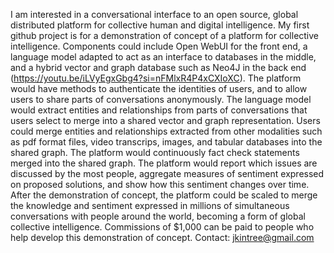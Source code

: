 I am interested in a conversational interface to an open source, global distributed platform for collective human and digital intelligence. 
My first github project is for a demonstration of concept of a platform for collective intelligence.
Components could include Open WebUI for the front end, a language model adapted to act as an interface to databases in the middle, and a hybrid vector and graph database such as Neo4J in the back end (https://youtu.be/iLVyEgxGbg4?si=nFMlxR4P4xCXIoXC).
The platform would have methods to authenticate the identities of users, and to allow users to share parts of conversations anonymously.
The language model would extract entities and relationships from parts of conversations that users select to merge into a shared vector and graph representation.
Users could merge entities and relationships extracted from other modalities such as pdf format files, video transcrips, images, and tabular databases into the shared graph.
The platform would continuously fact check statements merged into the shared graph.
The platform would report which issues are discussed by the most people, aggregate measures of sentiment expressed on proposed solutions, and show how this sentiment changes over time.
After the demonstration of concept, the platform could be scaled to merge the knowledge and sentiment expressed in millions of simultaneous conversations with people around the world, becoming a form of global collective intelligence.
Commissions of $1,000 can be paid to people who help develop this demonstration of concept. Contact: jkintree@gmail.com
<!---
Jkintree2/Jkintree2 is a ✨ special ✨ repository because its `README.md` (this file) appears on your GitHub profile.
You can click the Preview link to take a look at your changes.
--->
